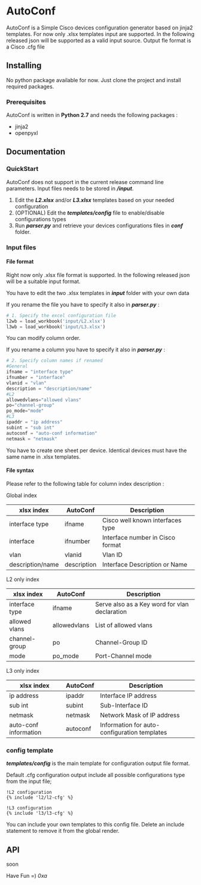 AutoConf
========

AutoConf is a Simple Cisco devices configuration generator based on jinja2 templates.
For now only .xlsx templates input are supported. In the following released json will be supported as a valid input source.
Output fle format is a Cisco .cfg file

## Installing

No python package available for now. Just clone the project and install required packages.

### Prerequisites

AutoConf is written in **Python 2.7** and needs the following packages :

* jinja2
* openpyxl

## Documentation

### QuickStart

AutoConf does not support in the current release command line parameters.
Input files needs to be stored in **_/input_**.

1. Edit the **_L2.xlsx_** and/or _**L3.xlsx**_ templates based on your needed configuration
2. (OPTIONAL) Edit the **_templates/config_** file to enable/disable configurations types
3. Run **_parser.py_** and retrieve your devices configurations files in **_conf_** folder.

### Input files

#### File format
Right now only .xlsx file format is supported. In the following released json will be a suitable input format.

You have to edit the two .xlsx templates in **_input_** folder with your own data

If you rename the file you have to specify it also in **_parser.py_** :
```python
# 1. Specify the excel configuration file
l2wb = load_workbook('input/L2.xlsx')
l3wb = load_workbook('input/L3.xlsx')
```
You can modify column order.

If you rename a column you have to specify it also in **_parser.py_** :

```python
# 2. Specify column names if renamed
#General
ifname = "interface type"
ifnumber = "interface"
vlanid = "vlan"
description = "description/name"
#L2
allowedvlans="allowed vlans"
po="channel-group"
po_mode="mode"
#L3
ipaddr = "ip address"
subint = "sub int"
autoconf = "auto-conf information"
netmask = "netmask"
```

You have to create one sheet per device. Identical devices must have the same name in .xlsx templates.

#### File syntax

Please refer to the following table for column index description :

Global index

| xlsx index | AutoConf | Description |
| --- | --- | --- |
| interface type | ifname | Cisco well known interfaces type |
| interface | ifnumber | Interface number in Cisco format |
| vlan | vlanid | Vlan ID |
| description/name | description | Interface Description or Name |

L2 only index

| xlsx index | AutoConf | Description |
| --- | --- | --- |
| interface type | ifname | Serve also as a Key word for vlan declaration |
| allowed vlans | allowedvlans | List of allowed vlans |
| channel-group | po | Channel-Group ID |
| mode | po_mode | Port-Channel mode |


L3 only index

| xlsx index | AutoConf | Description |
| --- | --- | --- |
| ip address | ipaddr | Interface IP address |
| sub int | subint | Sub-Interface ID |
| netmask | netmask | Network Mask of IP address |
| auto-conf information | autoconf | Information for auto-configuration templates |

### config template

**_templates/config_** is the main template for configuration output file format.

Default .cfg configuration output include all possible configurations type from the input file;

```jinja
!L2 configuration
{% include 'l2/l2-cfg' %}

!L3 configuration
{% include 'l3/l3-cfg' %}
```

You can include your own templates to this config file.
Delete an include statement to remove it from the global render.

## API

soon


Have Fun =)
_0xa_
